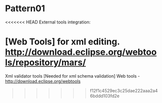 # Pattern01

<<<<<<< HEAD
External tools integration:

[Web Tools] for xml editing.
http://download.eclipse.org/webtools/repository/mars/
=======
Xml validator tools [Needed for xml schema validation]
Web tools - http://download.eclipse.org/webtools
>>>>>>> f12f1c4529ec3c25dae222aaa2a46bddd103fd2e

